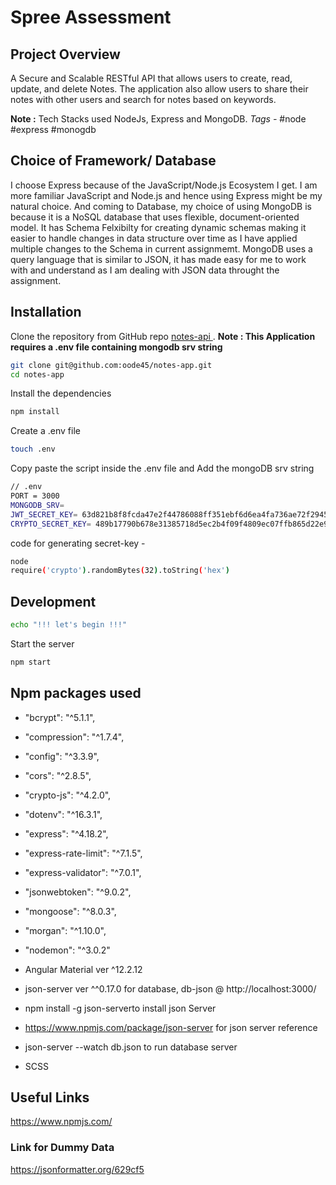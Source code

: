 <h1>Spree Assessment</h1>

## Project Overview

A Secure and Scalable RESTful API that allows users to create, read, update, and delete Notes. The application also allow users to share their notes with other users and search for notes based on keywords.

<b>Note :</b> Tech Stacks used NodeJs, Express and MongoDB.
<i>Tags - </i>#node #express #monogdb

## Choice of Framework/ Database

I choose Express because of the JavaScript/Node.js Ecosystem I get. I am more familiar JavaScript and Node.js and hence using Express might be my natural choice.
And coming to Database, my choice of using MongoDB is because it is a NoSQL database that uses flexible, document-oriented model. It has Schema Felxibilty for creating dynamic schemas making it easier to handle changes in data structure over time as I have applied multiple changes to the Schema in current assignmemt. MongoDB uses a query language that is similar to JSON, it has made easy for me to work with and understand as I am dealing with JSON data throught the assignment.

## Installation

Clone the repository from GitHub repo <a href="https://github.com/codewithfaizan/notes-api">notes-api </a>. <b> Note : This Application requires a .env file containing mongodb srv string </b>

```bash
git clone git@github.com:oode45/notes-app.git
cd notes-app
```
Install the dependencies
```bash
npm install
```
Create a .env file
```bash
touch .env
```
Copy paste the script inside the .env file and Add the mongoDB srv string

```bash
// .env
PORT = 3000
MONGODB_SRV=
JWT_SECRET_KEY= 63d821b8f8fcda47e2f44786088ff351ebf6d6ea4fa736ae72f2945fb24e326d
CRYPTO_SECRET_KEY= 489b17790b678e31385718d5ec2b4f09f4809ec07ffb865d22e9ec8cb24aa1f8
```
<p>code for generating secret-key - </p>

```bash
node
require('crypto').randomBytes(32).toString('hex')
``` 
## Development
```bash
echo "!!! let's begin !!!"
```
Start the server
```bash
npm start
```

## Npm packages used
- "bcrypt": "^5.1.1",
- "compression": "^1.7.4",
- "config": "^3.3.9",
- "cors": "^2.8.5",
- "crypto-js": "^4.2.0",
- "dotenv": "^16.3.1",
- "express": "^4.18.2",
- "express-rate-limit": "^7.1.5",
- "express-validator": "^7.0.1",
- "jsonwebtoken": "^9.0.2",
- "mongoose": "^8.0.3",
- "morgan": "^1.10.0",
- "nodemon": "^3.0.2"


- Angular Material ver ^12.2.12
- json-server ver ^^0.17.0 for database, db-json @ http://localhost:3000/
- npm install -g json-serverto install json Server
- https://www.npmjs.com/package/json-server for json server reference
- json-server --watch db.json to run database server
- SCSS
## Useful Links

https://www.npmjs.com/

### Link for Dummy Data

https://jsonformatter.org/629cf5
